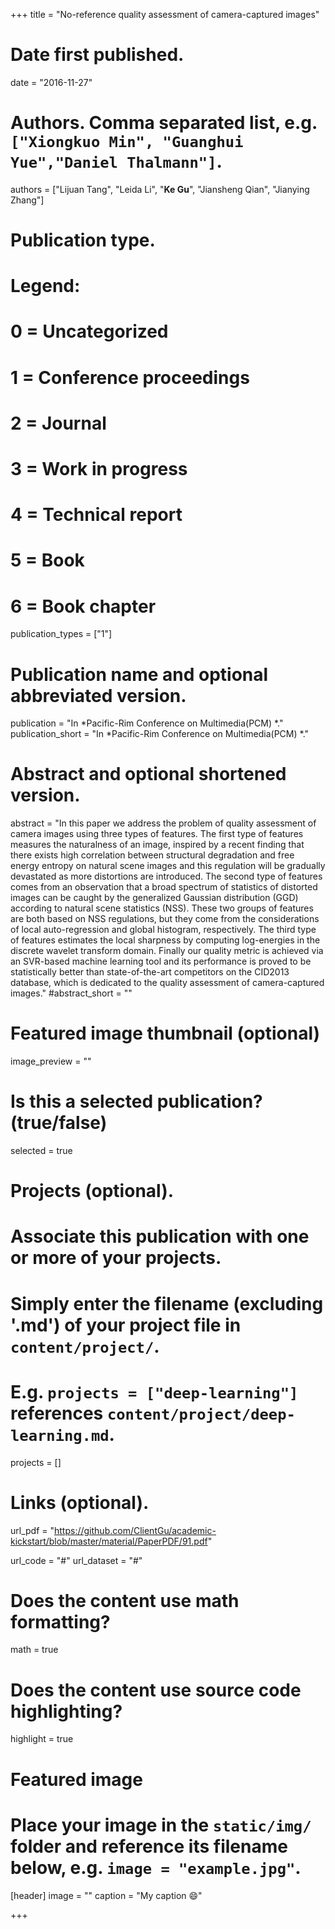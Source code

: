 +++
title = "No-reference quality assessment of camera-captured images"

# Date first published.
date = "2016-11-27"

# Authors. Comma separated list, e.g. `["Xiongkuo Min", "Guanghui Yue","Daniel Thalmann"]`.
authors = ["Lijuan Tang", "Leida Li", "**Ke Gu**", "Jiansheng Qian", "Jianying Zhang"]
# Publication type.
# Legend:
# 0 = Uncategorized
# 1 = Conference proceedings
# 2 = Journal
# 3 = Work in progress
# 4 = Technical report
# 5 = Book
# 6 = Book chapter
publication_types = ["1"]

# Publication name and optional abbreviated version.
publication = "In *Pacific-Rim Conference on Multimedia(PCM) *."
publication_short = "In *Pacific-Rim Conference on Multimedia(PCM) *."

# Abstract and optional shortened version.
abstract = "In this paper we address the problem of quality assessment of camera images using three types of features. The first type of features measures the naturalness of an image, inspired by a recent finding that there exists high correlation between structural degradation and free energy entropy on natural scene images and this regulation will be gradually devastated as more distortions are introduced. The second type of features comes from an observation that a broad spectrum of statistics of distorted images can be caught by the generalized Gaussian distribution (GGD) according to natural scene statistics (NSS). These two groups of features are both based on NSS regulations, but they come from the considerations of local auto-regression and global histogram, respectively. The third type of features estimates the local sharpness by computing log-energies in the discrete wavelet transform domain. Finally our quality metric is achieved via an SVR-based machine learning tool and its performance is proved to be statistically better than state-of-the-art competitors on the CID2013 database, which is dedicated to the quality assessment of camera-captured images."
#abstract_short = ""

# Featured image thumbnail (optional)
image_preview = ""

# Is this a selected publication? (true/false)
selected = true

# Projects (optional).
#   Associate this publication with one or more of your projects.
#   Simply enter the filename (excluding '.md') of your project file in `content/project/`.
#   E.g. `projects = ["deep-learning"]` references `content/project/deep-learning.md`.
projects = []

# Links (optional).
url_pdf = "https://github.com/ClientGu/academic-kickstart/blob/master/material/PaperPDF/91.pdf"

url_code = "#"
url_dataset = "#"


# Does the content use math formatting?
math = true

# Does the content use source code highlighting?
highlight = true

# Featured image
# Place your image in the `static/img/` folder and reference its filename below, e.g. `image = "example.jpg"`.
[header]
image = ""
caption = "My caption 😄"

+++
